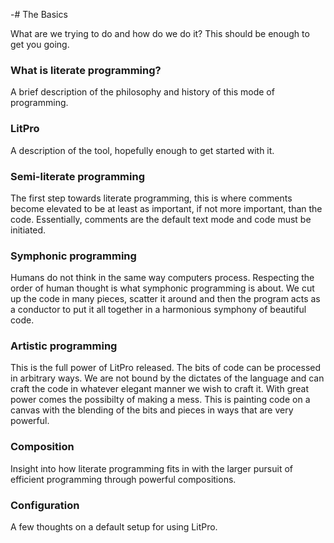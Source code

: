 -# The Basics

What are we trying to do and how do we do it? This should be enough to get you going. 

### What is literate programming? 

A brief description of the philosophy and history of this mode of programming. 

### LitPro

A description of the tool, hopefully enough to get started with it. 

### Semi-literate programming

The first step towards literate programming, this is where comments become
elevated to be at least as important, if not more important, than the code.
Essentially, comments are the default text mode and code must be initiated. 

### Symphonic programming

Humans do not think in the same way computers process. Respecting the order of
human thought is what symphonic programming is about. We cut up the code in
many pieces, scatter it around and then the program acts as a conductor to put
it all together in a harmonious symphony of beautiful code. 

### Artistic programming

This is the full power of LitPro released. The bits of code can be processed
in arbitrary ways. We are not bound by the dictates of the language and can
craft the code in whatever elegant manner we wish to craft it. With great
power comes the possibilty of making a mess. This is painting code on a canvas
with the blending of the bits and pieces in ways that are very powerful.

### Composition

Insight into how literate programming fits in with the larger pursuit of
efficient programming through powerful compositions. 

### Configuration

A few thoughts on a default setup for using LitPro.
